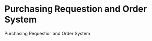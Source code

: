 Purchasing Requestion and Order System
===================================
Purchasing Requestion and Order System


